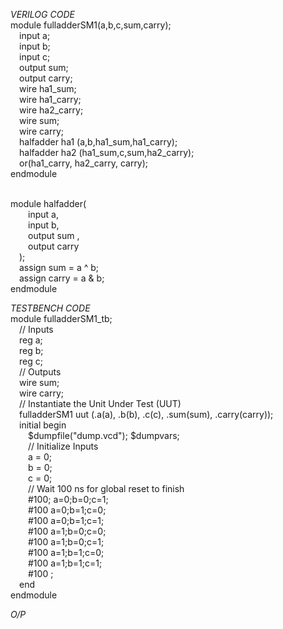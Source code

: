 *VERILOG CODE*
<br>module fulladderSM1(a,b,c,sum,carry);
<br>&emsp;input a;
<br>&emsp;input b;
<br>&emsp;input c;
<br>&emsp;output sum;
<br>&emsp;output carry;
<br>&emsp;wire ha1_sum;
<br>&emsp;wire ha1_carry;
<br>&emsp;wire ha2_carry;
<br>&emsp;wire sum;
<br>&emsp;wire carry;
<br>&emsp;halfadder ha1 (a,b,ha1_sum,ha1_carry);
<br>&emsp;halfadder ha2 (ha1_sum,c,sum,ha2_carry);
<br>&emsp;or(ha1_carry, ha2_carry, carry);
<br>endmodule

<br>module halfadder(
<br>&emsp;&emsp;input a,
<br>&emsp;&emsp;input b,
<br>&emsp;&emsp;output sum ,
<br>&emsp;&emsp;output carry
<br>&emsp;);
<br>&emsp;assign sum  = a ^ b;
<br>&emsp;assign carry = a & b;
<br>endmodule

*TESTBENCH CODE*
<br>module fulladderSM1_tb;
<br>&emsp;// Inputs
<br>&emsp;reg a;
<br>&emsp;reg b;
<br>&emsp;reg c;
<br>&emsp;// Outputs
<br>&emsp;wire sum;
<br>&emsp;wire carry;
<br>&emsp;// Instantiate the Unit Under Test (UUT)
<br>&emsp;fulladderSM1 uut (.a(a), .b(b), .c(c), .sum(sum), .carry(carry));
<br>&emsp;initial begin
<br>&emsp;&emsp;$dumpfile("dump.vcd"); $dumpvars;
<br>&emsp;&emsp;// Initialize Inputs
<br>&emsp;&emsp;a = 0;
<br>&emsp;&emsp;b = 0;
<br>&emsp;&emsp;c = 0;
<br>&emsp;&emsp;// Wait 100 ns for global reset to finish
<br>&emsp;&emsp;#100; a=0;b=0;c=1;
<br>&emsp;&emsp;#100 a=0;b=1;c=0;
<br>&emsp;&emsp;#100 a=0;b=1;c=1;
<br>&emsp;&emsp;#100 a=1;b=0;c=0;
<br>&emsp;&emsp;#100 a=1;b=0;c=1;
<br>&emsp;&emsp;#100 a=1;b=1;c=0;
<br>&emsp;&emsp;#100 a=1;b=1;c=1;
<br>&emsp;&emsp;#100 ;
<br>&emsp;end
<br>endmodule 

*O/P*

